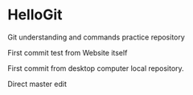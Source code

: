 # HelloGit
Git understanding and commands practice repository

First commit test from Website itself

First commit from desktop computer local repository.

Direct master edit
